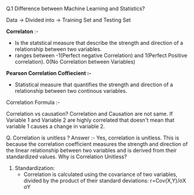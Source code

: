 Q.1 Difference between Machine Learning and Statistics?

Data -> Divided into -> Training Set and Testing Set

**Correlaton** :- 
- Is the statstical measure that describe the strength and direction of a relationship between two variables.
- ranges between -1(Perfect negative Correlation) and 1(Perfect Positive correlation). 0(No Correlation between Variables)

**Pearson Correlation Coffiecient :-**
- Statistical measure that quantifies the strength and direction of a relationship between two continous variables.

Correlation Formula :-

Correlation vs causation?
Correlation and Causation are not same. If Variable 1 and Variable 2 are highly correlated that doesn't mean that variable 1 causes a change in variable 2.

Q. Correlation is unitless ?
Answer :- Yes, correlation is unitless. This is because the correlation coefficient measures the strength and direction of the linear relationship between two variables and is derived from their standardized values.
Why is Correlation Unitless?
1. Standardization:
    * Correlation is calculated using the covariance of two variables, divided by the product of their standard deviations:
       r=Cov(X,Y)/σX σY
      
